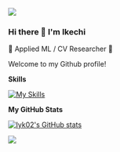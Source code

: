 ![](https://komarev.com/ghpvc/?username=Iyk02&style=flat-square&color=blueviolet)

### Hi there 👋  I'm Ikechi
🌟 Applied ML / CV Researcher 🌟

Welcome to my Github profile!

<b>Skills</b>

[![My Skills](https://skillicons.dev/icons?i=c,cpp,python,git,bash,opencv,tensorflow)](https://skillicons.dev)

<b>My GitHub Stats</b>

<a href="http://www.github.com/Iyk02"><img src="https://github-readme-stats.vercel.app/api?username=Iyk02&show_icons=true&hide=&count_private=true&title_color=0891b2&text_color=ffffff&icon_color=0891b2&bg_color=1c1917&hide_border=true&show_icons=true" alt="Iyk02's GitHub stats" /></a>

<a href="http://www.github.com/Iyk02"><img src="https://github-readme-streak-stats.herokuapp.com/?user=Iyk02&stroke=ffffff&background=1c1917&ring=0891b2&fire=0891b2&currStreakNum=ffffff&currStreakLabel=0891b2&sideNums=ffffff&sideLabels=ffffff&dates=ffffff&hide_border=true" /></a>

<!--
**Iyk02/Iyk02** is a ✨ _special_ ✨ repository because its `README.md` (this file) appears on your GitHub profile.

Here are some ideas to get you started:

- 🔭 I’m currently working on the ALX Software Engineering program
- 🌱 I’m currently learning ...
- 👯 I’m looking to collaborate on ...
- 🤔 I’m looking for help with ...
- 💬 Ask me about ...
- 📫 How to reach me: ...
- 😄 Pronouns: ...
- ⚡ Fun fact: ...
-->

